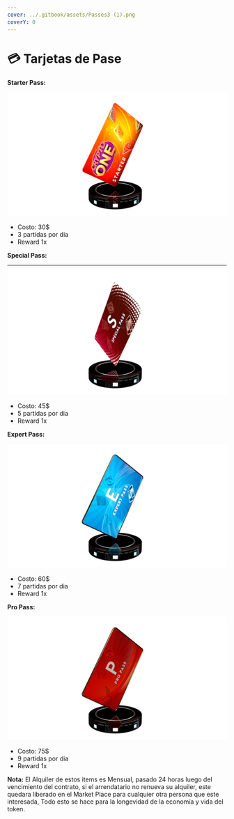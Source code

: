 ```yaml
---
cover: ../.gitbook/assets/Passes3 (1).png
coverY: 0
---
```


# 💳 Tarjetas de Pase

**Starter Pass:**

![](<../.gitbook/assets/Starter Pass (1).png>)

* Costo: 30$
* 3 partidas por dia
* Reward 1x

**Special Pass:**

***

![](<../.gitbook/assets/Special pass.png>)

* Costo: 45$
* 5 partidas por dia
* Reward 1x

**Expert Pass:**

![](<../.gitbook/assets/Expert Pass.png>)

* Costo: 60$
* 7 partidas por dia
* Reward 1x

**Pro Pass:**

![](<../.gitbook/assets/Pro Pass.png>)

* Costo: 75$
* 9 partidas por dia
* Reward 1x

**Nota:** El Alquiler de estos items es Mensual, pasado 24 horas luego del vencimiento del contrato, si el arrendatario no renueva su alquiler, este quedara liberado en el Market Place para cualquier otra persona que este interesada, Todo esto se hace para la longevidad de la economía y vida del token.
